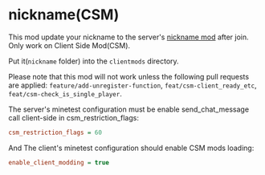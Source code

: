 # nickname(CSM)

This mod update your nickname to the server's [nickname mod](https://github.com/edu-minetest/nickname) after join. Only work on Client Side Mod(CSM).

Put it(`nickname` folder) into the `clientmods` directory.

Please note that this mod will not work unless the following pull requests are applied: `feature/add-unregister-function`, `feat/csm-client_ready_etc`, `feat/csm-check_is_single_player`.

The server's minetest configuration must be enable send_chat_message call client-side in csm_restriction_flags:

```ini
csm_restriction_flags = 60
```

And The client's minetest configuration should enable CSM mods loading:

```ini
enable_client_modding = true
```
